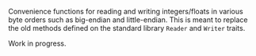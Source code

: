Convenience functions for reading and writing integers/floats in various byte
orders such as big-endian and little-endian. This is meant to replace the old
methods defined on the standard library `Reader` and `Writer` traits.

Work in progress.

